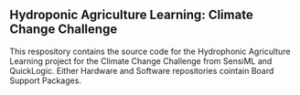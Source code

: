 ## Hydroponic Agriculture Learning: Climate Change Challenge
This respository contains the source code for the Hydrophonic Agriculture Learning project for the Climate Change Challenge from SensiML and QuickLogic. Either Hardware and Software repositories cointain Board Support Packages.
